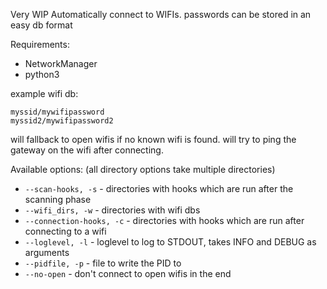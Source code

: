 Very WIP
Automatically connect to WIFIs.
passwords can be stored in an easy db format

Requirements:
- NetworkManager
- python3

example wifi db:
```
myssid/mywifipassword
myssid2/mywifipassword2
```

will fallback to open wifis if no known wifi is found.
will try to ping the gateway on the wifi after connecting.

Available options:
(all directory options take multiple directories)
* `--scan-hooks, -s` - directories with hooks which are run after the scanning phase
* `--wifi_dirs, -w` - directories with wifi dbs
* `--connection-hooks, -c` - directories with hooks which are run after connecting to a wifi
* `--loglevel, -l` - loglevel to log to STDOUT, takes INFO and DEBUG as arguments
* `--pidfile, -p` - file to write the PID to
* `--no-open` - don't connect to open wifis in the end
